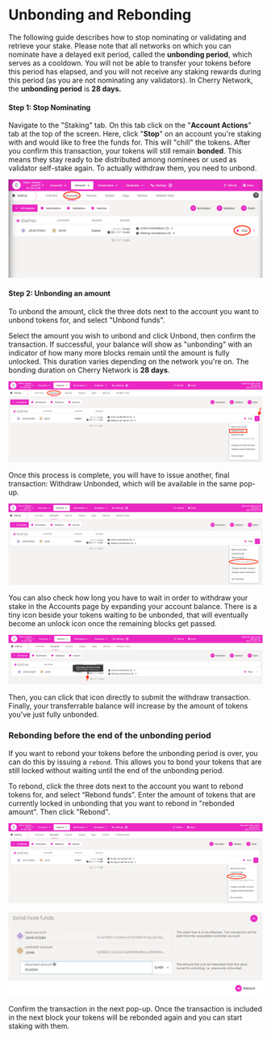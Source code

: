 # Unbonding and Rebonding

The following guide describes how to stop nominating or validating and retrieve your stake. Please note that all networks on which you can nominate have a delayed exit period, called the **unbonding period**, which serves as a cooldown. You will not be able to transfer your tokens before this period has elapsed, and you will not receive any staking rewards during this period (as you are not nominating any validators). In Cherry Network, the **unbonding period** is **28 days.**

#### Step 1: Stop Nominating

Navigate to the "Staking" tab. On this tab click on the "**Account Actions**" tab at the top of the screen. Here, click "**Stop**" on an account you're staking with and would like to free the funds for. This will "chill" the tokens. After you confirm this transaction, your tokens will still remain **bonded**. This means they stay ready to be distributed among nominees or used as validator self-stake again. To actually withdraw them, you need to unbond.

![](<../../.gitbook/assets/image (20).png>)

#### Step 2: Unbonding an amount

To unbond the amount, click the three dots next to the account you want to unbond tokens for, and select "Unbond funds".

Select the amount you wish to unbond and click Unbond, then confirm the transaction. If successful, your balance will show as "unbonding" with an indicator of how many more blocks remain until the amount is fully unlocked. This duration varies depending on the network you're on. The bonding duration on Cherry Network is **28 days**.

![](<../../.gitbook/assets/image (5).png>)

Once this process is complete, you will have to issue another, final transaction: Withdraw Unbonded, which will be available in the same pop-up.

![](<../../.gitbook/assets/image (6).png>)

You can also check how long you have to wait in order to withdraw your stake in the Accounts page by expanding your account balance. There is a tiny icon beside your tokens waiting to be unbonded, that will eventually become an unlock icon once the remaining blocks get passed.

![](<../../.gitbook/assets/image (7) (1).png>)

Then, you can click that icon directly to submit the withdraw transaction. Finally, your transferrable balance will increase by the amount of tokens you've just fully unbonded.

### Rebonding before the end of the unbonding period

If you want to rebond your tokens before the unbonding period is over, you can do this by issuing a `rebond`. This allows you to bond your tokens that are still locked without waiting until the end of the unbonding period.

To rebond, click the three dots next to the account you want to rebond tokens for, and select “Rebond funds”. Enter the amount of tokens that are currently locked in unbonding that you want to rebond in "rebonded amount”. Then click "Rebond".

![](<../../.gitbook/assets/image (4) (1).png>)

![](<../../.gitbook/assets/image (10) (1).png>)

Confirm the transaction in the next pop-up. Once the transaction is included in the next block your tokens will be rebonded again and you can start staking with them.
